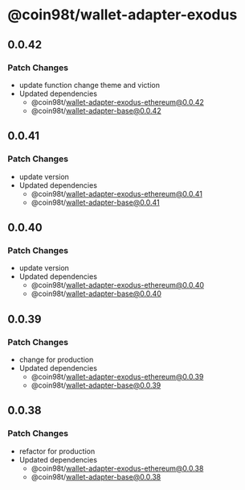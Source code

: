 # @coin98t/wallet-adapter-exodus

## 0.0.42

### Patch Changes

- update function change theme and viction
- Updated dependencies
  - @coin98t/wallet-adapter-exodus-ethereum@0.0.42
  - @coin98t/wallet-adapter-base@0.0.42

## 0.0.41

### Patch Changes

- update version
- Updated dependencies
  - @coin98t/wallet-adapter-exodus-ethereum@0.0.41
  - @coin98t/wallet-adapter-base@0.0.41

## 0.0.40

### Patch Changes

- update version
- Updated dependencies
  - @coin98t/wallet-adapter-exodus-ethereum@0.0.40
  - @coin98t/wallet-adapter-base@0.0.40

## 0.0.39

### Patch Changes

- change for production
- Updated dependencies
  - @coin98t/wallet-adapter-exodus-ethereum@0.0.39
  - @coin98t/wallet-adapter-base@0.0.39

## 0.0.38

### Patch Changes

- refactor for production
- Updated dependencies
  - @coin98t/wallet-adapter-exodus-ethereum@0.0.38
  - @coin98t/wallet-adapter-base@0.0.38
